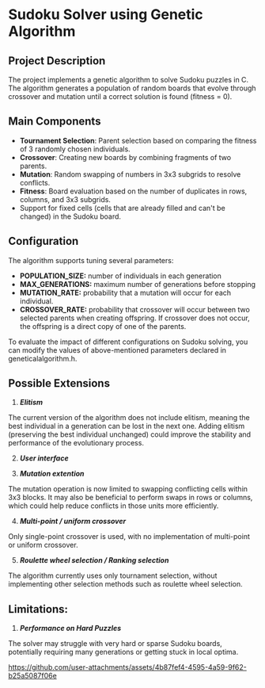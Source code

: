 # Sudoku Solver using Genetic Algorithm

## Project Description
The project implements a genetic algorithm to solve Sudoku puzzles in C. The algorithm generates a population of random boards that evolve through crossover and mutation until a correct solution is found (fitness = 0).

## Main Components
- **Tournament Selection**: Parent selection based on comparing the fitness of 3 randomly chosen individuals.
- **Crossover**: Creating new boards by combining fragments of two parents.
- **Mutation**: Random swapping of numbers in 3x3 subgrids to resolve conflicts.
- **Fitness**: Board evaluation based on the number of duplicates in rows, columns, and 3x3 subgrids.
- Support for fixed cells (cells that are already filled and can't be changed) in the Sudoku board.

## Configuration

The algorithm supports tuning several parameters:
- **POPULATION_SIZE:** number of individuals in each generation
- **MAX_GENERATIONS:** maximum number of generations before stopping
- **MUTATION_RATE:** probability that a mutation will occur for each individual.
- **CROSSOVER_RATE:** probability that crossover will occur between two selected parents when creating offspring. If crossover does not occur, the offspring is a direct copy of one of the parents.
  
To evaluate the impact of different configurations on Sudoku solving, you can modify the values of above-mentioned parameters declared in geneticalalgorithm.h.

## Possible Extensions
1. _**Elitism**_

The current version of the algorithm does not include elitism, meaning the best individual in a generation can be lost in the next one. Adding elitism (preserving the best individual unchanged) could improve the stability and performance of the evolutionary process.

2. _**User interface**_

3. _**Mutation extention**_

The mutation operation is now limited to swapping conflicting cells within 3x3 blocks. It may also be beneficial to perform swaps in rows or columns, which could help reduce conflicts in those units more efficiently.

4. _**Multi-point / uniform crossover**_

Only single-point crossover is used, with no implementation of multi-point or uniform crossover.

5. _**Roulette wheel selection / Ranking selection**_

The algorithm currently uses only tournament selection, without implementing other selection methods such as roulette wheel selection.

## Limitations:
1.	_**Performance on Hard Puzzles**_

The solver may struggle with very hard or sparse Sudoku boards, potentially requiring many generations or getting stuck in local optima.

https://github.com/user-attachments/assets/4b87fef4-4595-4a59-9f62-b25a5087f06e

